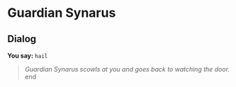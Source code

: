 # Guardian Synarus
## Dialog

**You say:** `hail`



>*Guardian Synarus scowls at you and goes back to watching the door.*
end
